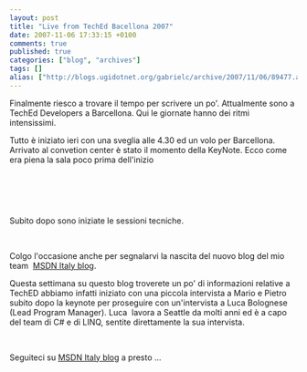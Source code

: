 ```yaml
---
layout: post
title: "Live from TechEd Bacellona 2007"
date: 2007-11-06 17:33:15 +0100
comments: true
published: true
categories: ["blog", "archives"]
tags: []
alias: ["http://blogs.ugidotnet.org/gabrielc/archive/2007/11/06/89477.aspx"]
---
```


<!-- more -->

<p>Finalmente riesco a trovare il tempo per scrivere un po'. Attualmente sono a TechEd Developers a Barcellona. Qui le giornate hanno dei ritmi intensissimi.</p>  <p>Tutto è iniziato ieri con una sveglia alle 4.30 ed un volo per Barcellona. Arrivato al convetion center è stato il momento della KeyNote. Ecco come era piena la sala poco prima dell'inizio </p>  <p> </p>  <p></p>  <div class="wlWriterSmartContent" id="scid:5737277B-5D6D-4f48-ABFC-DD9C333F4C5D:6d2f8fba-7886-4c6e-912a-21abc2dcbbc3" style="padding-right: 0px; display: inline; padding-left: 0px; padding-bottom: 0px; margin: 0px; padding-top: 0px"><div id="48a600a9-4db1-47eb-972a-50b7b55bf4f7" style="margin: 0px; padding: 0px; display: inline;"><div><a href="http://soapbox.msn.com/video.aspx?vid=dc24175c-d3a5-47cd-9afe-d47be9335c8e&amp;from=writer" target="_new"><img src="http://blogs.ugidotnet.org/images/blogs_ugidotnet_org/gabrielc/WindowsLiveWriter/LivefromTechEdBacellona2007_DA86/video1c79b134d5f0.jpg" galleryimg="no" onload="var downlevelDiv = document.getElementById('48a600a9-4db1-47eb-972a-50b7b55bf4f7'); downlevelDiv.innerHTML = &quot;&lt;div&gt;&lt;embed src=\&quot;http://images.soapbox.msn.com/flash/soapbox1_1.swf\&quot; quality=\&quot;high\&quot; width=\&quot;432\&quot; height=\&quot;364\&quot; wmode=\&quot;transparent\&quot; type=\&quot;application/x-shockwave-flash\&quot; pluginspage=\&quot;http://macromedia.com/go/getflashplayer\&quot; flashvars=\&quot;c=v&amp;v=dc24175c-d3a5-47cd-9afe-d47be9335c8e&amp;from=writer\&quot; &gt;&lt;\/embed&gt;&lt;\/div&gt;&quot;;" alt="" /></a></div></div></div>  <p></p>  <p> </p>  <p>Subito dopo sono iniziate le sessioni tecniche.</p>  <p> </p>  <p>Colgo l'occasione anche per segnalarvi la nascita del nuovo blog del mio team  <a href="http://blogs.msdn.com/italy/default.aspx" target="_blank">MSDN Italy blog</a>.</p>  <p>Questa settimana su questo blog troverete un po' di informazioni relative a TechED abbiamo infatti iniziato con una piccola intervista a Mario e Pietro subito dopo la keynote per proseguire con un'intervista a Luca Bolognese (Lead Program Manager). Luca  lavora a Seattle da molti anni ed è a capo del team di C# e di LINQ, sentite direttamente la sua intervista.</p>  <p> </p>  <p>Seguiteci su <a href="http://blogs.msdn.com/italy/default.aspx" target="_blank">MSDN Italy blog</a> a presto ...</p>
